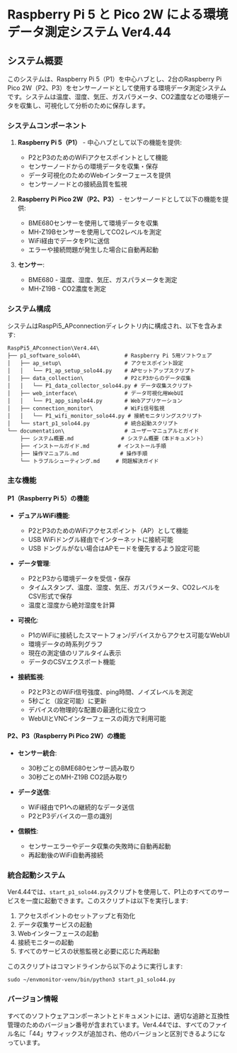 # Raspberry Pi 5 と Pico 2W による環境データ測定システム Ver4.44

## システム概要

このシステムは、Raspberry Pi 5（P1）を中心ハブとし、2台のRaspberry Pi Pico 2W（P2、P3）をセンサーノードとして使用する環境データ測定システムです。システムは温度、湿度、気圧、ガスパラメータ、CO2濃度などの環境データを収集し、可視化して分析のために保存します。

### システムコンポーネント

1. **Raspberry Pi 5（P1）** - 中心ハブとして以下の機能を提供:
   - P2とP3のためのWiFiアクセスポイントとして機能
   - センサーノードからの環境データを収集・保存
   - データ可視化のためのWebインターフェースを提供
   - センサーノードとの接続品質を監視

2. **Raspberry Pi Pico 2W（P2、P3）** - センサーノードとして以下の機能を提供:
   - BME680センサーを使用して環境データを収集
   - MH-Z19Bセンサーを使用してCO2レベルを測定
   - WiFi経由でデータをP1に送信
   - エラーや接続問題が発生した場合に自動再起動

3. **センサー**:
   - BME680 - 温度、湿度、気圧、ガスパラメータを測定
   - MH-Z19B - CO2濃度を測定

### システム構成

システムはRaspPi5_APconnectionディレクトリ内に構成され、以下を含みます:

```
RaspPi5_APconnection\Ver4.44\
├── p1_software_solo44\              # Raspberry Pi 5用ソフトウェア
│   ├── ap_setup\                    # アクセスポイント設定
│   │   └── P1_ap_setup_solo44.py    # APセットアップスクリプト
│   ├── data_collection\             # P2とP3からのデータ収集
│   │   └── P1_data_collector_solo44.py # データ収集スクリプト
│   ├── web_interface\               # データ可視化用WebUI
│   │   └── P1_app_simple44.py       # Webアプリケーション
│   ├── connection_monitor\          # WiFi信号監視
│   │   └── P1_wifi_monitor_solo44.py # 接続モニタリングスクリプト
│   └── start_p1_solo44.py           # 統合起動スクリプト
└── documentation\                   # ユーザーマニュアルとガイド
    ├── システム概要.md               # システム概要（本ドキュメント）
    ├── インストールガイド.md         # インストール手順
    ├── 操作マニュアル.md             # 操作手順
    └── トラブルシューティング.md     # 問題解決ガイド
```

### 主な機能

#### P1（Raspberry Pi 5）の機能
- **デュアルWiFi機能**:
  - P2とP3のためのWiFiアクセスポイント（AP）として機能
  - USB WiFiドングル経由でインターネットに接続可能
  - USB ドングルがない場合はAPモードを優先するよう設定可能

- **データ管理**:
  - P2とP3から環境データを受信・保存
  - タイムスタンプ、温度、湿度、気圧、ガスパラメータ、CO2レベルをCSV形式で保存
  - 温度と湿度から絶対湿度を計算

- **可視化**:
  - P1のWiFiに接続したスマートフォン/デバイスからアクセス可能なWebUI
  - 環境データの時系列グラフ
  - 現在の測定値のリアルタイム表示
  - データのCSVエクスポート機能

- **接続監視**:
  - P2とP3とのWiFi信号強度、ping時間、ノイズレベルを測定
  - 5秒ごと（設定可能）に更新
  - デバイスの物理的な配置の最適化に役立つ
  - WebUIとVNCインターフェースの両方で利用可能

#### P2、P3（Raspberry Pi Pico 2W）の機能
- **センサー統合**:
  - 30秒ごとのBME680センサー読み取り
  - 30秒ごとのMH-Z19B CO2読み取り

- **データ送信**:
  - WiFi経由でP1への継続的なデータ送信
  - P2とP3デバイスの一意の識別

- **信頼性**:
  - センサーエラーやデータ収集の失敗時に自動再起動
  - 再起動後のWiFi自動再接続

### 統合起動システム

Ver4.44では、`start_p1_solo44.py`スクリプトを使用して、P1上のすべてのサービスを一度に起動できます。このスクリプトは以下を実行します:

1. アクセスポイントのセットアップと有効化
2. データ収集サービスの起動
3. Webインターフェースの起動
4. 接続モニターの起動
5. すべてのサービスの状態監視と必要に応じた再起動

このスクリプトはコマンドラインから以下のように実行します:

```
sudo ~/envmonitor-venv/bin/python3 start_p1_solo44.py
```

### バージョン情報

すべてのソフトウェアコンポーネントとドキュメントには、適切な追跡と互換性管理のためのバージョン番号が含まれています。Ver4.44では、すべてのファイル名に「44」サフィックスが追加され、他のバージョンと区別できるようになっています。